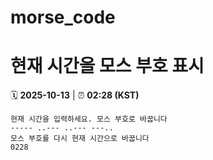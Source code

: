 # morse_code
# 현재 시간을 모스 부호 표시
<!-- MORSE_TIME_START -->
🗓️ **2025-10-13** | ⏰ **02:28 (KST)**

```
현재 시간을 입력하세요. 모스 부호로 바꿉니다
----- ..--- ..--- ---..
모스 부호를 다시 현재 시간으로 바꿉니다
0228
```
<!-- MORSE_TIME_END -->
